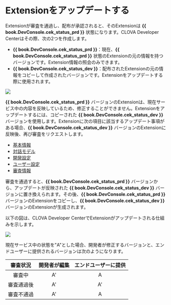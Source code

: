 # Extensionをアップデートする

Extensionが審査を通過し、配布が承認されると、そのExtensionは **{{ book.DevConsole.cek_status_prd }}** 状態になります。CLOVA Developer Centerはその際、次の2つを作成します。

* **{{ book.DevConsole.cek_status_prd }}**：現在、**{{ book.DevConsole.cek_status_prd }}** 状態のExtensionの元の情報を持つバージョンです。Extension情報の照会のみできます。
* **{{ book.DevConsole.cek_status_dev }}**：配布されたExtensionの元の情報をコピーして作成されたバージョンです。Extensionをアップデートする際に使用されます。

![](/DevConsole/Assets/Images/DevConsole-Extension_List_After_Submission.png)

**{{ book.DevConsole.cek_status_prd }}** バージョンのExtensionは、現在サービス中の内容を反映しているため、修正することができません。Extensionをアップデートするには、コピーされた **{{ book.DevConsole.cek_status_dev }}** バージョンを使用します。Extensionに次の項目に該当するアップデート事項がある場合、**{{ book.DevConsole.cek_status_dev }}** バージョンのExtensionに反映後、再び審査をリクエストします。
* [基本情報](/DevConsole/Guides/CEK/Register_Extension.md#InputSkillInfo)
* [対話モデル](/DevConsole/Guides/CEK/Register_Extension.md#RegisterInteractionModel)
* [開発設定](/DevConsole/Guides/CEK/Register_Extension.md#SetDevConfiguration)
* [ユーザー設定](/DevConsole/Guides/CEK/Register_Extension.md#SetUserConfiguration)
* [審査情報](/DevConsole/Guides/CEK/Deploy_Extension.md#InputReviewInfo)

審査を通過すると、**{{ book.DevConsole.cek_status_prd }}** バージョンから、アップデートが反映された **{{ book.DevConsole.cek_status_dev }}** バージョンに置き換えられます。その後、**{{ book.DevConsole.cek_status_prd }}** バージョンのExtensionをコピーし、**{{ book.DevConsole.cek_status_dev }}** バージョンのExtensionが生成されます。

以下の図は、CLOVA Developer CenterでExtensionがアップデートされる仕組みを示します。

![](/DevConsole/Assets/Images/DevConsole-Branch_Chart_For_Extension_Update.png)

現在サービス中の状態を"A"とした場合、開発者が修正するバージョンと、エンドユーザーに提供されるバージョンは次のようになります。

|  審査状況  | 開発者が編集 | エンドユーザーに提供 |
| :--------: | :----------: | :------------------: |
|   審査中   |      A'      |          A           |
| 審査通過後 |      A'      |          A'          |
| 審査不通過 |      A'      |          A           |
